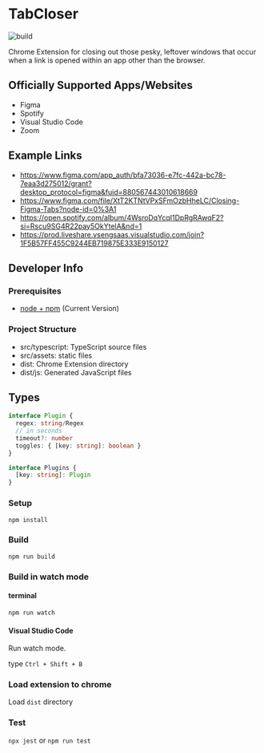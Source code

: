 # TabCloser

![build](https://github.com/TabCloser/tabcloser/workflows/build/badge.svg)

Chrome Extension for closing out those pesky, leftover windows that occur when a link is opened within an app other than the browser.

## Officially Supported Apps/Websites

* Figma
* Spotify
* Visual Studio Code
* Zoom

## Example Links

* https://www.figma.com/app_auth/bfa73036-e7fc-442a-bc78-7eaa3d275012/grant?desktop_protocol=figma&fuid=880567443010618669
* https://www.figma.com/file/XtT2KTNtVPxSFmOzbHheLC/Closing-Figma-Tabs?node-id=0%3A1
* https://open.spotify.com/album/4WsroDqYcqI1DpRgRAwqF2?si=Rscu9SG4R22pay5OkYtelA&nd=1
* https://prod.liveshare.vsengsaas.visualstudio.com/join?1F5B57FF455C9244EB719875E333E9150127

## Developer Info

### Prerequisites

* [node + npm](https://nodejs.org/) (Current Version)

### Project Structure

* src/typescript: TypeScript source files
* src/assets: static files
* dist: Chrome Extension directory
* dist/js: Generated JavaScript files

## Types

```typescript
interface Plugin {
  regex: string/Regex
  // in seconds
  timeout?: number
  toggles: { [key: string]: boolean }
}

interface Plugins {
  [key: string]: Plugin
}
```

### Setup

```
npm install
```

### Build

```
npm run build
```

### Build in watch mode

#### terminal

```
npm run watch
```

#### Visual Studio Code

Run watch mode.

type `Ctrl + Shift + B`

### Load extension to chrome

Load `dist` directory

### Test
`npx jest` or `npm run test`
